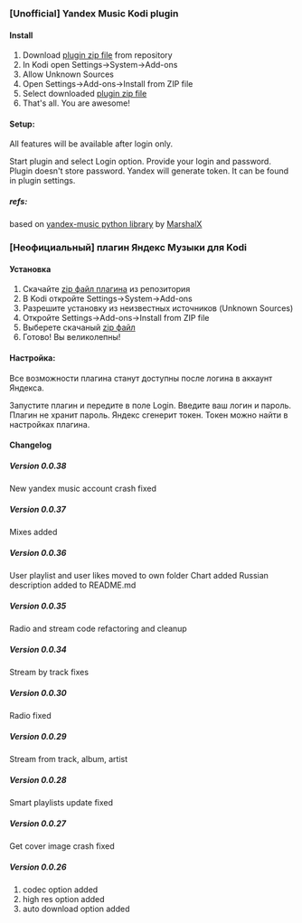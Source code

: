 ### [Unofficial] Yandex Music Kodi plugin
#### Install
1. Download [plugin zip file][plugin_zip] from repository
2. In Kodi open Settings->System->Add-ons
3. Allow Unknown Sources
4. Open Settings->Add-ons->Install from ZIP file
5. Select downloaded [plugin zip file][plugin_zip]
6. That's all. You are awesome!   

#### Setup:
All features will be available after login only.

Start plugin and select Login option.
Provide your login and password.
Plugin doesn't store password. Yandex will generate token. It can be found in plugin settings.

##### refs:
based on [yandex-music python library][ym_lib] by [MarshalX](https://github.com/MarshalX)


### [Неофициальный] плагин Яндекс Музыки для Kodi
#### Установка
1. Скачайте [zip файл плагина][plugin_zip] из репозитория
2. В Kodi откройте Settings->System->Add-ons
3. Разрешите установку из неизвестных источников (Unknown Sources)
4. Откройте Settings->Add-ons->Install from ZIP file
5. Выберете скачаный [zip файл][plugin_zip]
6. Готово! Вы великолепны!

#### Настройка:
Все возможности плагина станут доступны после логина в аккаунт Яндекса.

Запустите плагин и передите в поле Login.
Введите ваш логин и пароль.
Плагин не хранит пароль. Яндекс сгенерит токен. Токен можно найти в настройках плагина.


#### Changelog
##### Version 0.0.38
New yandex music account crash fixed 

##### Version 0.0.37
Mixes added 

##### Version 0.0.36
User playlist and user likes moved to own folder
Chart added
Russian description added to README.md

##### Version 0.0.35
Radio and stream code refactoring and cleanup

##### Version 0.0.34
Stream by track fixes

##### Version 0.0.30
Radio fixed

##### Version 0.0.29
Stream from track, album, artist

##### Version 0.0.28
Smart playlists update fixed

##### Version 0.0.27
Get cover image crash fixed 

##### Version 0.0.26
1. codec option added
2. high res option added
3. auto download option added

[plugin_zip]: https://github.com/Angel777d/kodi.plugin.yandex-music/raw/master/bin/kodi.plugin.yandex-music-0.0.38.zip
[ym_lib]: https://github.com/MarshalX/yandex-music-api
